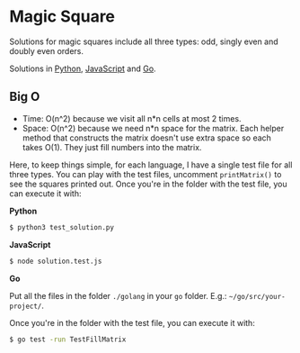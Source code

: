 # Magic Square

Solutions for magic squares include all three types: odd, singly even and doubly even orders.

Solutions in [Python](./python3), [JavaScript](./javascript) and [Go](./golang).

## Big O

- Time: O(n^2) because we visit all n*n cells at most 2 times.
- Space: O(n^2) because we need n*n space for the matrix. Each helper method that constructs the matrix doesn't use extra space so each takes O(1). They just fill numbers into the matrix.

Here, to keep things simple, for each language, I have a single test file for all three types. You can play with the test files, uncomment `printMatrix()` to see the squares printed out. Once you're in the folder with the test file, you can execute it with:

**Python**
```bash
$ python3 test_solution.py
```

**JavaScript**
```bash
$ node solution.test.js
```

**Go**

Put all the files in the folder `./golang` in your `go` folder. E.g.: `~/go/src/your-project/`. 

Once you're in the folder with the test file, you can execute it with:

```bash
$ go test -run TestFillMatrix
```
